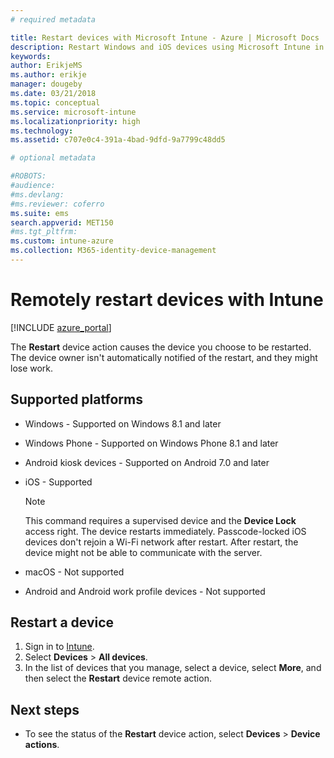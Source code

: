 ```yaml
---
# required metadata

title: Restart devices with Microsoft Intune - Azure | Microsoft Docs
description: Restart Windows and iOS devices using Microsoft Intune in the Azure portal using the Restart remote action.
keywords:
author: ErikjeMS
ms.author: erikje
manager: dougeby
ms.date: 03/21/2018
ms.topic: conceptual
ms.service: microsoft-intune
ms.localizationpriority: high
ms.technology:
ms.assetid: c707e0c4-391a-4bad-9dfd-9a7799c48dd5

# optional metadata

#ROBOTS:
#audience:
#ms.devlang:
#ms.reviewer: coferro
ms.suite: ems
search.appverid: MET150
#ms.tgt_pltfrm:
ms.custom: intune-azure
ms.collection: M365-identity-device-management
---
```


# Remotely restart devices with Intune


[!INCLUDE [azure_portal](./includes/azure_portal.md)]

The **Restart** device action causes the device you choose to be restarted. The device owner isn't automatically notified of the restart, and they might lose work.

## Supported platforms

- Windows - Supported on Windows 8.1 and later
- Windows Phone - Supported on Windows Phone 8.1 and later
- Android kiosk devices - Supported on Android 7.0 and later
- iOS - Supported

    > [!Note]  
    > This command requires a supervised device and the **Device Lock** access right. The device restarts immediately. Passcode-locked iOS devices don't rejoin a Wi-Fi network after restart. After restart, the device might not be able to communicate with the server.
- macOS - Not supported
- Android and Android work profile devices - Not supported

## Restart a device

1. Sign in to [Intune](https://go.microsoft.com/fwlink/?linkid=2090973).
3. Select **Devices** > **All devices**.
4. In the list of devices that you manage, select a device, select **More**, and then select the **Restart** device remote action.

## Next steps

- To see the status of the **Restart** device action, select **Devices** > **Device actions**.
